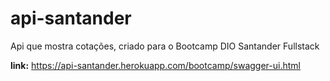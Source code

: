 # api-santander
Api que mostra cotações, criado para o Bootcamp DIO Santander Fullstack

**link:** https://api-santander.herokuapp.com/bootcamp/swagger-ui.html
